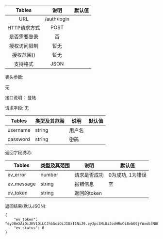 
|  Tables  |          说明          | 默认值  |
| :------: | :------------------: | :--: |
|   URL    | /auth/login |      |
| HTTP请求方式 |         POST          |      |
|  是否需要登录  |          否           |      |
|  授权访问限制  |          暂无          |      |
|  授权范围()  |          暂无          |      |
|   支持格式   |         JSON         |      |


表头参数:

无

接口说明：
登陆

请求字段:
无

| Tables | 类型及其范围 | 说明    | 默认值  |
| ------ | ------ | ----- | ---- |
| username   | string | 用户名 |   |
| password   | string | 密码 |   |

返回字段说明:

| Tables     | 类型及其范围 | 说明       | 默认值        |
| ---------- | ------ | -------- | ---------- |
| ev_error   | number | 请求是否成功   | 0为成功, 1为错误 |
| ev_message | string | 报错信息     | 空          |
| ev_token  | string  | 返回的token |            |

返回结果(默认JSON):
```
{
    "ev_token": "eyJ0eXAiOiJKV1QiLCJhbGciOiJIUzI1NiJ9.eyJpc3MiOiJodHRwOi8vbG9jYWxob3N0OjgwMDAvYXBpL3YxL2F1dGgvbG9naW4iLCJpYXQiOjE1MTA2MTE4NjksImV4cCI6MTUxMDYxNTQ2OSwibmJmIjoxNTEwNjExODY5LCJqdGkiOiJ6Z200cXVYUmFQaXhLU3p3Iiwic3ViIjoxLCJwcnYiOiI4N2UwYWYxZWY5ZmQxNTgxMmZkZWM5NzE1M2ExNGUwYjA0NzU0NmFhIn0.rwmEpiR8vqpzK5xT8eqYUgY9ozcRywJNrsH0_31LDLA",
    "ev_status": 0
}
```
